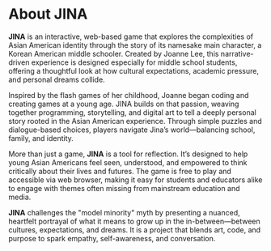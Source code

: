 # About JINA

**JINA** is an interactive, web-based game that explores the complexities of Asian American identity through the story of its namesake main character, a Korean American middle schooler. Created by Joanne Lee, this narrative-driven experience is designed especially for middle school students, offering a thoughtful look at how cultural expectations, academic pressure, and personal dreams collide.

Inspired by the flash games of her childhood, Joanne began coding and creating games at a young age. JINA builds on that passion, weaving together programming, storytelling, and digital art to tell a deeply personal story rooted in the Asian American experience. Through simple puzzles and dialogue-based choices, players navigate Jina’s world—balancing school, family, and identity.

More than just a game, **JINA** is a tool for reflection. It’s designed to help young Asian Americans feel seen, understood, and empowered to think critically about their lives and futures. The game is free to play and accessible via web browser, making it easy for students and educators alike to engage with themes often missing from mainstream education and media.

**JINA** challenges the "model minority" myth by presenting a nuanced, heartfelt portrayal of what it means to grow up in the in-between—between cultures, expectations, and dreams. It is a project that blends art, code, and purpose to spark empathy, self-awareness, and conversation.
